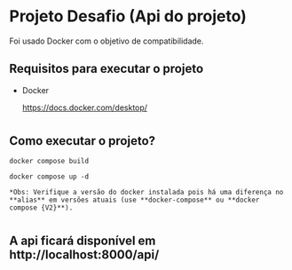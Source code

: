 # Projeto Desafio (Api do projeto)

Foi usado Docker com o objetivo de compatibilidade.

## Requisitos para executar o projeto

- Docker

    https://docs.docker.com/desktop/

#

## Como executar o projeto?

```docker compose build```

```docker compose up -d```

    *Obs: Verifique a versão do docker instalada pois há uma diferença no **alias** em versões atuais (use **docker-compose** ou **docker compose {V2}**).

#

## A api ficará disponível em http://localhost:8000/api/


